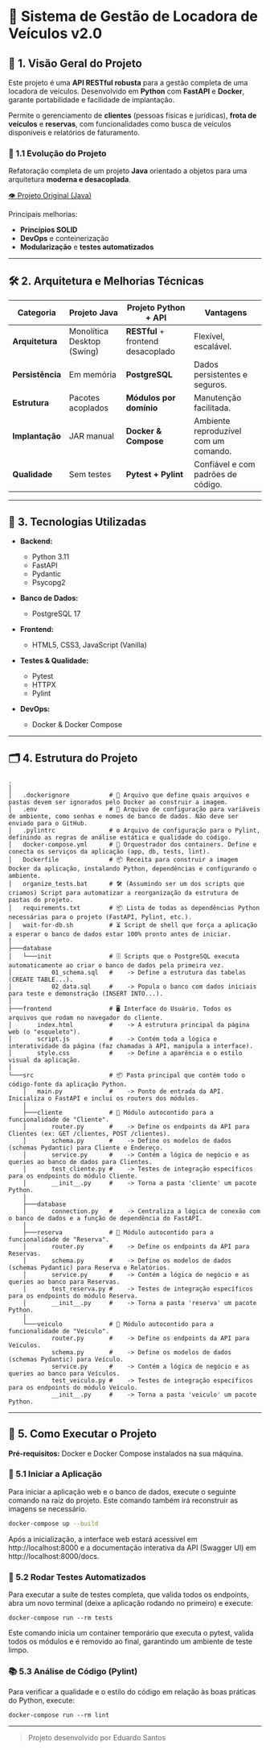 # 🚗 Sistema de Gestão de Locadora de Veículos v2.0

## 📄 1. Visão Geral do Projeto

Este projeto é uma **API RESTful robusta** para a gestão completa de uma locadora de veículos. Desenvolvido em **Python** com **FastAPI** e **Docker**, garante portabilidade e facilidade de implantação.

Permite o gerenciamento de **clientes** (pessoas físicas e jurídicas), **frota de veículos** e **reservas**, com funcionalidades como busca de veículos disponíveis e relatórios de faturamento.

### 🔄 1.1 Evolução do Projeto

Refatoração completa de um projeto **Java** orientado a objetos para uma arquitetura **moderna e desacoplada**.

[👁️ Projeto Original (Java)](https://github.com/edudsan/Grupo-08---OO/tree/main/Trabalho_OO/src)

Principais melhorias:

* **Princípios SOLID**
* **DevOps** e conteinerização
* **Modularização** e **testes automatizados**

---

## 🛠️ 2. Arquitetura e Melhorias Técnicas

| Categoria        | Projeto Java               | Projeto Python + API               | Vantagens                             |
| ---------------- | -------------------------- | ---------------------------------- | ------------------------------------- |
| **Arquitetura**  | Monolítica Desktop (Swing) | **RESTful** + frontend desacoplado | Flexível, escalável.                  |
| **Persistência** | Em memória                 | **PostgreSQL**                     | Dados persistentes e seguros.         |
| **Estrutura**    | Pacotes acoplados          | **Módulos por domínio**            | Manutenção facilitada.                |
| **Implantação**  | JAR manual                 | **Docker & Compose**               | Ambiente reproduzível com um comando. |
| **Qualidade**    | Sem testes                 | **Pytest + Pylint**                | Confiável e com padrões de código.    |

---

## 🔧 3. Tecnologias Utilizadas

* **Backend:**

  * Python 3.11
  * FastAPI
  * Pydantic
  * Psycopg2

* **Banco de Dados:**

  * PostgreSQL 17

* **Frontend:**

  * HTML5, CSS3, JavaScript (Vanilla)

* **Testes & Qualidade:**

  * Pytest
  * HTTPX
  * Pylint

* **DevOps:**

  * Docker & Docker Compose

---

## 🗂️ 4. Estrutura do Projeto

```plaintext
.
│
│   .dockerignore           # 📄 Arquivo que define quais arquivos e pastas devem ser ignorados pelo Docker ao construir a imagem.
│   .env                    # 🔑 Arquivo de configuração para variáveis de ambiente, como senhas e nomes de banco de dados. Não deve ser enviado para o GitHub.
│   .pylintrc               # ⚙️ Arquivo de configuração para o Pylint, definindo as regras de análise estática e qualidade do código.
│   docker-compose.yml      # 🐳 Orquestrador dos containers. Define e conecta os serviços da aplicação (app, db, tests, lint).
│   Dockerfile              # 📦 Receita para construir a imagem Docker da aplicação, instalando Python, dependências e configurando o ambiente.
│   organize_tests.bat      # 🛠️ (Assumindo ser um dos scripts que criamos) Script para automatizar a reorganização da estrutura de pastas do projeto.
│   requirements.txt        # 📦 Lista de todas as dependências Python necessárias para o projeto (FastAPI, Pylint, etc.).
│   wait-for-db.sh          # ⏳ Script de shell que força a aplicação a esperar o banco de dados estar 100% pronto antes de iniciar.
│
├───database
│   └───init                # 🗄️ Scripts que o PostgreSQL executa automaticamente ao criar o banco de dados pela primeira vez.
│           01_schema.sql   #    -> Define a estrutura das tabelas (CREATE TABLE...).
│           02_data.sql     #    -> Popula o banco com dados iniciais para teste e demonstração (INSERT INTO...).
│
├───frontend                # 🖥️ Interface do Usuário. Todos os arquivos que rodam no navegador do cliente.
│       index.html          #    -> A estrutura principal da página web (o "esqueleto").
│       script.js           #    -> Contém toda a lógica e interatividade da página (faz chamadas à API, manipula a interface).
│       style.css           #    -> Define a aparência e o estilo visual da aplicação.
│
└───src                     # 📦 Pasta principal que contém todo o código-fonte da aplicação Python.
    │   main.py             #    -> Ponto de entrada da API. Inicializa o FastAPI e inclui os routers dos módulos.
    │
    ├───cliente             # 👤 Módulo autocontido para a funcionalidade de "Cliente".
    │       router.py       #    -> Define os endpoints da API para Clientes (ex: GET /clientes, POST /clientes).
    │       schema.py       #    -> Define os modelos de dados (schemas Pydantic) para Cliente e Endereço.
    │       service.py      #    -> Contém a lógica de negócio e as queries ao banco de dados para Clientes.
    │       test_cliente.py #    -> Testes de integração específicos para os endpoints do módulo Cliente.
    │       __init__.py     #    -> Torna a pasta 'cliente' um pacote Python.
    │
    ├───database
    │       connection.py   #    -> Centraliza a lógica de conexão com o banco de dados e a função de dependência do FastAPI.
    │
    ├───reserva             # 📅 Módulo autocontido para a funcionalidade de "Reserva".
    │       router.py       #    -> Define os endpoints da API para Reservas.
    │       schema.py       #    -> Define os modelos de dados (schemas Pydantic) para Reserva e Relatórios.
    │       service.py      #    -> Contém a lógica de negócio e as queries ao banco para Reservas.
    │       test_reserva.py #    -> Testes de integração específicos para os endpoints do módulo Reserva.
    │       __init__.py     #    -> Torna a pasta 'reserva' um pacote Python.
    │
    └───veiculo             # 🚗 Módulo autocontido para a funcionalidade de "Veículo".
            router.py       #    -> Define os endpoints da API para Veículos.
            schema.py       #    -> Define os modelos de dados (schemas Pydantic) para Veículo.
            service.py      #    -> Contém a lógica de negócio e as queries ao banco para Veículos.
            test_veiculo.py #    -> Testes de integração específicos para os endpoints do módulo Veículo.
            __init__.py     #    -> Torna a pasta 'veiculo' um pacote Python.
```

---

## 🔄 5. Como Executar o Projeto

**Pré-requisitos:** Docker e Docker Compose instalados na sua máquina.

### 🔋 5.1 Iniciar a Aplicação

Para iniciar a aplicação web e o banco de dados, execute o seguinte comando na raiz do projeto. Este comando também irá reconstruir as imagens se necessário.

```sh
docker-compose up --build
```

Após a inicialização, a interface web estará acessível em http://localhost:8000 e a documentação interativa da API (Swagger UI) em http://localhost:8000/docs.


### 📝 5.2 Rodar Testes Automatizados

Para executar a suíte de testes completa, que valida todos os endpoints, abra um novo terminal (deixe a aplicação rodando no primeiro) e execute:

```
docker-compose run --rm tests
```

Este comando inicia um container temporário que executa o pytest, valida todos os módulos e é removido ao final, garantindo um ambiente de teste limpo.


### 📚 5.3 Análise de Código (Pylint)

Para verificar a qualidade e o estilo do código em relação às boas práticas do Python, execute:

```
docker-compose run --rm lint
```
---

> Projeto desenvolvido por Eduardo Santos